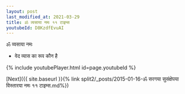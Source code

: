 ```yaml
---
layout: post
last_modified_at: 2021-03-29
title: ॐ व्यसाया नमः ११ टाइम्स
youtubeId: D8KzdfEvuAI
---
```

 
 
 ॐ व्यसाया नमः  
 
 -  वेद व्यास का रूप कौन है 
 
  
 
  
 
 
 
 
 
 


{% include youtubePlayer.html id=page.youtubeId %}
 
[Next]({{ site.baseurl }}{% link  split2/_posts/2015-01-16-ॐ सरगया सुसंक्षेपया विस्तारया नमः ११ टाइम्स.md%})
 
